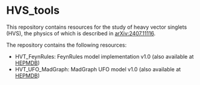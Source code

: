 # HVS_tools
This repository contains resources for the study of heavy vector singlets (HVS), the physics of which is described in [arXiv:2407.11116](https://arxiv.org/abs/2407.11117).

The repository contains the following resources:

* HVT_FeynRules: FeynRules model implementation v1.0 (also available at [HEPMDB](https://hepmdb.soton.ac.uk/index.php?mod=user&act=showmodel&id=349))
* HVT_UFO_MadGraph: MadGraph UFO model v1.0 (also available at [HEPMDB](https://hepmdb.soton.ac.uk/index.php?mod=user&act=showmodel&id=349))
